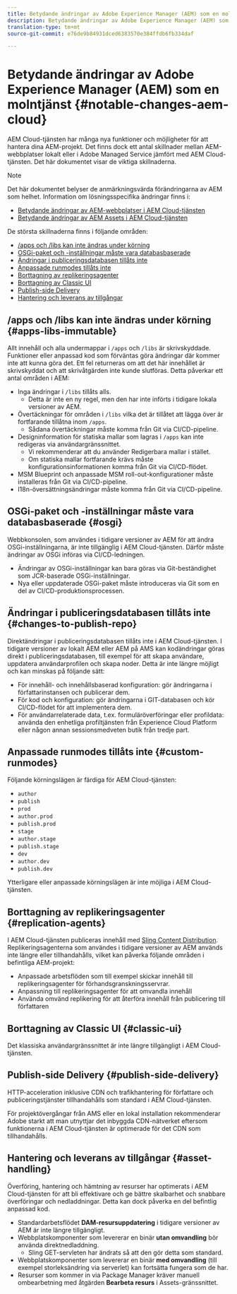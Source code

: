 ```yaml
---
title: Betydande ändringar av Adobe Experience Manager (AEM) som en molntjänst
description: Betydande ändringar av Adobe Experience Manager (AEM) som en molntjänst
translation-type: tm+mt
source-git-commit: e76de9b84931dced6383570e384ffdb6fb334daf

---
```



# Betydande ändringar av Adobe Experience Manager (AEM) som en molntjänst {#notable-changes-aem-cloud}

AEM Cloud-tjänsten har många nya funktioner och möjligheter för att hantera dina AEM-projekt. Det finns dock ett antal skillnader mellan AEM-webbplatser lokalt eller i Adobe Managed Service jämfört med AEM Cloud-tjänsten. Det här dokumentet visar de viktiga skillnaderna.

>[!NOTE]
>Det här dokumentet belyser de anmärkningsvärda förändringarna av AEM som helhet. Information om lösningsspecifika ändringar finns i:
>
>* [Betydande ändringar av AEM-webbplatser i AEM Cloud-tjänsten](/help/sites-cloud/sites-cloud-changes.md)
>* [Betydande ändringar av AEM Assets i AEM Cloud-tjänsten](/help/assets/assets-cloud-changes.md)


De största skillnaderna finns i följande områden:

* [/apps och /libs kan inte ändras under körning](#apps-libs-immutable)
* [OSGi-paket och -inställningar måste vara databasbaserade](#osgi)
* [Ändringar i publiceringsdatabasen tillåts inte](#changes-to-publish-repo)
* [Anpassade runmodes tillåts inte](#custom-runmodes)
* [Borttagning av replikeringsagenter](#replication-agents)
* [Borttagning av Classic UI](#classic-ui)
* [Publish-side Delivery](#publish-side-delivery)
* [Hantering och leverans av tillgångar](#asset-handling)

## /apps och /libs kan inte ändras under körning {#apps-libs-immutable}

Allt innehåll och alla undermappar i `/apps` och `/libs` är skrivskyddade. Funktioner eller anpassad kod som förväntas göra ändringar där kommer inte att kunna göra det. Ett fel returneras om att det här innehållet är skrivskyddat och att skrivåtgärden inte kunde slutföras. Detta påverkar ett antal områden i AEM:

* Inga ändringar i `/libs` tillåts alls.
   * Detta är inte en ny regel, men den har inte införts i tidigare lokala versioner av AEM.
* Övertäckningar för områden i `/libs` vilka det är tillåtet att lägga över är fortfarande tillåtna inom `/apps`.
   * Sådana övertäckningar måste komma från Git via CI/CD-pipeline.
* Designinformation för statiska mallar som lagras i `/apps` kan inte redigeras via användargränssnittet.
   * Vi rekommenderar att du använder Redigerbara mallar i stället.
   * Om statiska mallar fortfarande krävs måste konfigurationsinformationen komma från Git via CI/CD-flödet.
* MSM Blueprint och anpassade MSM roll-out-konfigurationer måste installeras från Git via CI/CD-pipeline.
* I18n-översättningsändringar måste komma från Git via CI/CD-pipeline.

## OSGi-paket och -inställningar måste vara databasbaserade {#osgi}

Webbkonsolen, som användes i tidigare versioner av AEM för att ändra OSGi-inställningarna, är inte tillgänglig i AEM Cloud-tjänsten. Därför måste ändringar av OSGi införas via CI/CD-ledningen.

* Ändringar av OSGi-inställningar kan bara göras via Git-beständighet som JCR-baserade OSGi-inställningar.
* Nya eller uppdaterade OSGi-paket måste introduceras via Git som en del av CI/CD-produktionsprocessen.

## Ändringar i publiceringsdatabasen tillåts inte {#changes-to-publish-repo}

Direktändringar i publiceringsdatabasen tillåts inte i AEM Cloud-tjänsten. I tidigare versioner av lokalt AEM eller AEM på AMS kan kodändringar göras direkt i publiceringsdatabasen, till exempel för att skapa användare, uppdatera användarprofilen och skapa noder. Detta är inte längre möjligt och kan minskas på följande sätt:

* För innehåll- och innehållsbaserad konfiguration: gör ändringarna i författarinstansen och publicerar dem.
* För kod och konfiguration: gör ändringarna i GIT-databasen och kör CI/CD-flödet för att implementera dem.
* För användarrelaterade data, t.ex. formuläröverföringar eller profildata: använda den enhetliga profiltjänsten från Experience Cloud Platform eller någon annan sessionsmedveten butik från tredje part.

## Anpassade runmodes tillåts inte {#custom-runmodes}

Följande körningslägen är färdiga för AEM Cloud-tjänsten:

* `author`
* `publish`
* `prod`
* `author.prod`
* `publish.prod`
* `stage`
* `author.stage`
* `publish.stage`
* `dev`
* `author.dev`
* `publish.dev`

Ytterligare eller anpassade körningslägen är inte möjliga i AEM Cloud-tjänsten.

## Borttagning av replikeringsagenter {#replication-agents}

I AEM Cloud-tjänsten publiceras innehåll med [Sling Content Distribution](https://sling.apache.org/documentation/bundles/content-distribution.html). Replikeringsagenterna som användes i tidigare versioner av AEM används inte längre eller tillhandahålls, vilket kan påverka följande områden i befintliga AEM-projekt:

* Anpassade arbetsflöden som till exempel skickar innehåll till replikeringsagenter för förhandsgranskningsservrar.
* Anpassning till replikeringsagenter för att omvandla innehåll
* Använda omvänd replikering för att återföra innehåll från publicering till författaren

## Borttagning av Classic UI {#classic-ui}

Det klassiska användargränssnittet är inte längre tillgängligt i AEM Cloud-tjänsten.

## Publish-side Delivery {#publish-side-delivery}

HTTP-acceleration inklusive CDN och trafikhantering för författare och publiceringstjänster tillhandahålls som standard i AEM Cloud-tjänsten.

För projektövergångar från AMS eller en lokal installation rekommenderar Adobe starkt att man utnyttjar det inbyggda CDN-nätverket eftersom funktionerna i AEM Cloud-tjänsten är optimerade för det CDN som tillhandahålls.

## Hantering och leverans av tillgångar {#asset-handling}

Överföring, hantering och hämtning av resurser har optimerats i AEM Cloud-tjänsten för att bli effektivare och ge bättre skalbarhet och snabbare överföringar och nedladdningar. Detta kan dock påverka en del befintlig anpassad kod.

* Standardarbetsflödet **DAM-resursuppdatering** i tidigare versioner av AEM är inte längre tillgängligt.
* Webbplatskomponenter som levererar en binär **utan omvandling** bör använda direktnedladdning.
   * Sling GET-servleten har ändrats så att den gör detta som standard.
* Webbplatskomponenter som levererar en binär **med omvandling** (till exempel storleksändring via serverlet) kan fortsätta fungera som de har.
* Resurser som kommer in via Package Manager kräver manuell ombearbetning med åtgärden **Bearbeta resurs** i Assets-gränssnittet.
